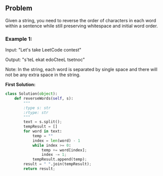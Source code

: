 ## Problem

Given a string, you need to reverse the order of characters in each word within a sentence while still preserving whitespace and initial word order.

### Example 1:

Input: "Let's take LeetCode contest"

Output: "s'teL ekat edoCteeL tsetnoc"

Note: In the string, each word is separated by single space and there will not be any extra space in the string.

**First Solution:**
```python
class Solution(object):
    def reverseWords(self, s):
        """
        :type s: str
        :rtype: str
        """
        text = s.split();
        tempResult = []
        for word in text:
            temp = ""
            index = len(word) - 1
            while index >= 0:
                temp += word[index];
                index -= 1;
            tempResult.append(temp);
        result = " ".join(tempResult);
        return result;
```

